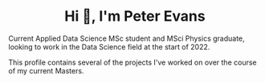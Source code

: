 # <div align = 'center'>Hi 👋, I'm Peter Evans<div>


Current Applied Data Science MSc student and MSci Physics graduate, looking to work in the Data Science field at the start of 2022.

This profile contains several of the projects I've worked on over the course of my current Masters. 


